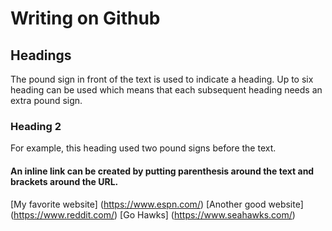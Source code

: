 # Writing on Github
## Headings
The pound sign in front of the text is used to indicate a heading. 
Up to six heading can be used which means that each subsequent heading needs an extra pound sign.
### Heading 2
For example, this heading used two pound signs before the text.

#### An inline link can be created by putting parenthesis around the text and brackets around the URL.
[My favorite website] (https://www.espn.com/)
[Another good website] (https://www.reddit.com/)
[Go Hawks] (https://www.seahawks.com/)
